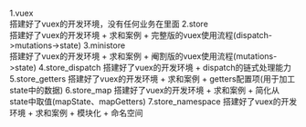 1.vuex        
    搭建好了vuex的开发环境，没有任何业务在里面
2.store       
    搭建好了vuex的开发环境 + 求和案例 + 完整版的vuex使用流程(dispatch->mutations->state)
3.ministore   
    搭建好了vuex的开发环境 + 求和案例 + 阉割版的vuex使用流程(mutations->state)
4.store_dispatch
    搭建好了vuex的开发环境 + dispatch的链式处理能力
5.store_getters
    搭建好了vuex的开发环境 + 求和案例 + getters配置项(用于加工state中的数据)
6.store_map
    搭建好了vuex的开发环境 + 求和案例 + 简化从state中取值(mapState、mapGetters)
7.store_namespace
    搭建好了vuex的开发环境 + 求和案例 + 模块化 + 命名空间
